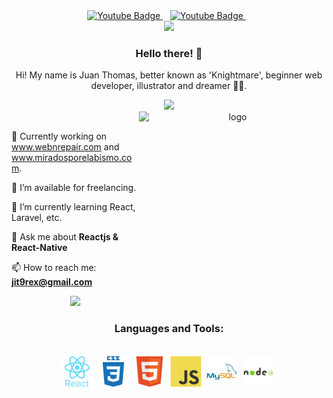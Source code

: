 
<div id="badges"  align='center' justify-content='center'>
 
  <a href="https://www.youtube.com/channel/UClV46jwgq0DXcvDHXHQQ2Ig">
    <img src="https://cdn3.iconfinder.com/data/icons/2018-social-media-logotypes/1000/2018_social_media_popular_app_logo_youtube-1024.png" alt="Youtube Badge" width="60"/>
  </a>&nbsp;&nbsp;
  
  <a href="https://www.instagram.com/__knightmare/">
    <img src="https://cdn4.iconfinder.com/data/icons/social-messaging-ui-color-shapes-2-free/128/social-instagram-new-circle-256.png" alt="Youtube Badge" width="60"/>
  </a>&nbsp;&nbsp;

  <br> 
  
  <img src="https://user-images.githubusercontent.com/73097560/115834477-dbab4500-a447-11eb-908a-139a6edaec5c.gif">
  
  <br>
  
</div>

  
<div align='center'>
  
  
  ### Hello there! 👋 
  
  Hi! My name is Juan Thomas, better known as 'Knightmare', beginner web developer, illustrator and dreamer 👨‍💻.
   
   <img src="https://user-images.githubusercontent.com/73097560/115834477-dbab4500-a447-11eb-908a-139a6edaec5c.gif">
    
  <br>
  
  <img align="right" height="300" width="300" alt="logo" src="https://drive.google.com/uc?export=view&id=1c2N6gsxPWfHMWRQlpwOSwCR-yWQ8xJ9g">

  <div align="left">
  <br>
    
  🔭 Currently working on www.webnrepair.com and www.miradosporelabismo.com.
  
  🤝 I’m available for freelancing.
  
  🌱 I’m currently learning React, Laravel, etc.
  
  💬 Ask me about **Reactjs & React-Native**
  
  📫 How to reach me: **jit9rex@gmail.com**
 
  </div>

</div>

<div align='center'>
  <img src="https://user-images.githubusercontent.com/73097560/115834477-dbab4500-a447-11eb-908a-139a6edaec5c.gif">
  
### Languages and Tools:  

  <br>
  
 <div>
    <img src="https://github.com/devicons/devicon/blob/master/icons/react/react-original-wordmark.svg" title="React" alt="React" width="50" height="50"/>&nbsp;
    <img src="https://github.com/devicons/devicon/blob/master/icons/css3/css3-plain-wordmark.svg"  title="CSS3" alt="CSS" width="50" height="50"/>&nbsp;
    <img src="https://github.com/devicons/devicon/blob/master/icons/html5/html5-original.svg" title="HTML5" alt="HTML" width="50" height="50"/>&nbsp;
    <img src="https://github.com/devicons/devicon/blob/master/icons/javascript/javascript-original.svg" title="JavaScript" alt="JavaScript" width="50" height="50"/>&nbsp;
    <img src="https://github.com/devicons/devicon/blob/master/icons/mysql/mysql-original-wordmark.svg" title="MySQL"  alt="MySQL" width="50" height="50"/>&nbsp;
    <img src="https://github.com/devicons/devicon/blob/master/icons/nodejs/nodejs-original-wordmark.svg" title="NodeJS" alt="NodeJS" width="50" height="50"/>&nbsp;
  </div>
</div>
